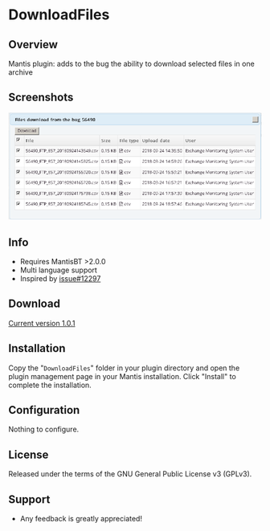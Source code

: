 # DownloadFiles


## Overview ##
Mantis plugin: adds to the bug the ability to download selected files in one archive


## Screenshots ##
![alt text](Screenshots/DownloadFiles.png)


## Info ##
- Requires MantisBT >2.0.0
- Multi language support
- Inspired by [issue#12297](https://www.mantisbt.org/bugs/view.php?id=12297)


## Download ##
[Current version 1.0.1](https://github.com/AnatolyKabakov1983/DownloadFiles/releases/download/1.0.0/DownloadFiles-v1.0.0.zip)



## Installation ##
Copy the "`DownloadFiles`" folder in your plugin directory and open the plugin management page in your Mantis installation.
Click "Install" to complete the installation.


## Configuration ##
Nothing to configure.


## License ##
Released under the terms of the GNU General Public License v3 (GPLv3).


## Support ##
 * Any feedback is greatly appreciated!
